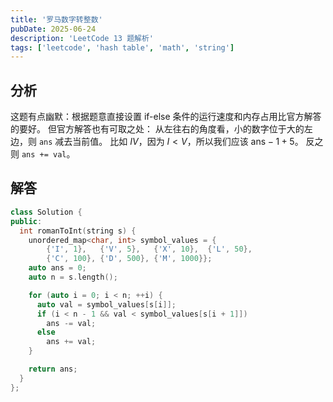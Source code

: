 ```yaml
---
title: '罗马数字转整数'
pubDate: 2025-06-24
description: 'LeetCode 13 题解析'
tags: ['leetcode', 'hash table', 'math', 'string']
---
```


## 分析

这题有点幽默：根据题意直接设置 if-else 条件的运行速度和内存占用比官方解答的要好。
但官方解答也有可取之处：
从左往右的角度看，小的数字位于大的左边，则 `ans` 减去当前值。
比如 $IV$，因为 $I < V$，所以我们应该 $\mathrm{ans} - 1 + 5$。
反之则 `ans += val`。

## 解答

```cpp
class Solution {
public:
  int romanToInt(string s) {
    unordered_map<char, int> symbol_values = {
        {'I', 1},   {'V', 5},   {'X', 10},  {'L', 50},
        {'C', 100}, {'D', 500}, {'M', 1000}};
    auto ans = 0;
    auto n = s.length();

    for (auto i = 0; i < n; ++i) {
      auto val = symbol_values[s[i]];
      if (i < n - 1 && val < symbol_values[s[i + 1]])
        ans -= val;
      else
        ans += val;
    }

    return ans;
  }
};
```

